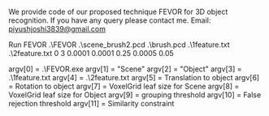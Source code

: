We provide code of our proposed technique FEVOR for 3D object recognition.
If you have any query please contact me. Email: piyushjoshi3839@gmail.com


Run FEVOR
.\FEVOR .\scene_brush2.pcd .\brush.pcd .\1feature.txt .\2feature.txt 0 3 0.0001 0.0001 0.25 0.0005 0.05 


argv[0] = .\FEVOR.exe
argv[1] = "Scene"
argv[2] = "Object"
argv[3] = .\1feature.txt 
argv[4] = .\2feature.txt
argv[5] = Translation to object
argv[6] = Rotation to object
argv[7] = VoxelGrid leaf size for Scene
argv[8] = VoxelGrid leaf size for Object
argv[9] = grouping threshold
argv[10] = False rejection threshold
argv[11] = Similarity constraint
